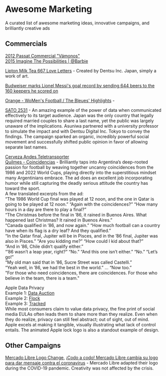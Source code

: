 # Awesome Marketing
A curated list of awesome marketing ideas, innovative campaigns, and brilliantly creative ads


## Commercials
[2012 Passat Commercial "Vámonos"](https://www.youtube.com/watch?v=RUqjKiGyPZ0) <br />
[2015 Imagine The Possibilities | ‪@Barbie‬](https://www.youtube.com/watch?v=l1vnsqbnAkk) <br />

[Lipton Milk Tea 667 Love Letters](https://www.dentsucreative.com/en-gb/cases/667-love-letters) - Created by Dentsu Inc. Japan, simply a work of art. <br />

[Budweiser marks Lionel Messi's goal record by sending 644 beers to the 160 keepers he scored on](https://sports.yahoo.com/budweiser-marks-lionel-messis-goal-record-by-sending-644-beers-to-the-160-keepers-he-scored-on-165855125.html?guccounter=1&guce_referrer=aHR0cHM6Ly93d3cuYmluZy5jb20v&guce_referrer_sig=AQAAABAi7ndaoSwWTApFrPJ7ksvkfjkfDbmheB9AsLs91YNoSlAsRb419r_lmNEEHwq3msPsARsslK2_mQa54H5aUtSRrl8BuB_8CwFPnsAysmFKN423vMuyc_yVPcNAzvN_E0v1pdupTlHXGnO2ozV0I7A2gNFM4qOgZIXIFu3NaDap) <br />

[Orange - WoMen's Football / The Bleues' Highlights](https://www.youtube.com/watch?v=X_wLVRYHIS4) - <br />

[SATO 2531](https://www.oneclub.org/awards/oneasia/-award/55475/sato-2531/) - An amazing example of the power of data when communicated effectively to its target audience. Japan was the only country that legally required married couples to share a last name, yet the public was largely unaware of the implications. Asuniwa partnered with a university professor to simulate the impact and with Dentsu Digital Inc. Tokyo to convey the findings. The campaign sparked an organic, incredibly powerful social movement and successfully shifted public opinion in favor of allowing separate last names. <br />

[Cerveza Andes Teletransporter](https://www.youtube.com/watch?v=9Q8bascdOLk&t=191s) <br />
[Quilmes - Coincidencias](https://www.youtube.com/watch?v=d194HTo_Px4) - Brilliantly taps into Argentina’s deep-rooted passion for football by weaving together uncanny coincidences from the 1986 and 2022 World Cups, playing directly into the superstitious mindset many Argentinians embrace. The ad does an excellent job incorporating humor while still capturing the deadly serious attitude the country has toward the sport. <br />
A few translated excerpts from the ad: <br />
“The 1986 World Cup final was played at 12 noon, and the one in Qatar is going to be played at 12 noon.” “Again with the coincidences?” “How many hours in a day are there to play a final?” <br />
“The Christmas before the final in ’86, it rained in Buenos Aires. What happened last Christmas? It rained in Buenos Aires.” <br />
“Canada qualified in ’86, and now again.” “How much football can a country have when its flag is a dry leaf? And they qualified.” <br />
“In the Qatar final, Jupiter will be in Pisces, and in the ’86 final, Jupiter was also in Pisces.” "Are you kidding me?” “How could I kid about that?” <br />
“And in ’86, Chile didn’t qualify either.” <br />
“’86 wasn’t a leap year, right?” “No.” “And this one isn’t either.” “No.” “Let’s go!” <br />
“My old man said that in ’86, Sucre Street was called Castelli.” <br />
“Yeah well, in ’86, we had the best in the world.” ... “Now too.” <br />
"For those who need coincidences, there are coincidences. For those who believe in the team, there is a team." <br />

Apple Data Privacy  <br />
Example 1: [Data Auction](https://www.youtube.com/watch?v=29eOe9L4KaU)  <br />
Example 2: [Flock](https://www.youtube.com/watch?v=_rMV6N4Pl-Y)  <br />
Example 3: [Tracked](https://www.youtube.com/watch?v=fjf7c-O5GyQ&t=1s)  <br />
While most consumers claim to value data privacy, the fine print of social media EULAs often leads them to share more than they realize. Even when they do realize, privacy can still feel abstract; out of sight, out of mind. Apple excels at making it tangible, visually illustrating what lack of control entails. The animated Apple lock logo is also a standout example of design.  <br />

## Other Campaigns
[Mercado Libre Logo Change](https://www.adsoftheworld.com/campaigns/mercado-libre-logo-change), [¡Codo a codo! Mercado Libre cambia su logo para dar mensaje contra el coronavirus](https://www.milenio.com/virales/mercado-libre-cambia-logo-mensaje-coronavirus) - Mercado Libre adapted their logo during the COVID-19 pandemic. Creativity was not affected by the crisis. <br />
